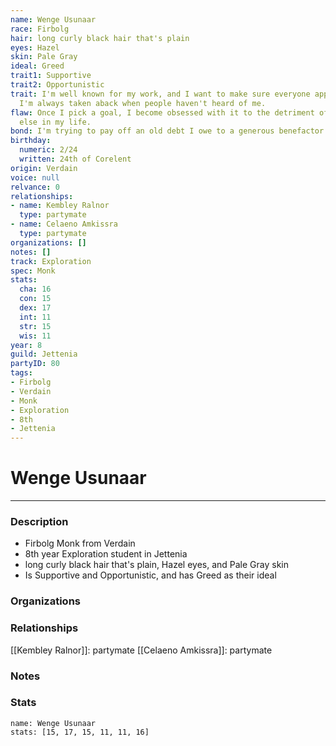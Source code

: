 ```yaml
---
name: Wenge Usunaar
race: Firbolg
hair: long curly black hair that's plain
eyes: Hazel
skin: Pale Gray
ideal: Greed
trait1: Supportive
trait2: Opportunistic
trait: I'm well known for my work, and I want to make sure everyone appreciates it.
  I'm always taken aback when people haven't heard of me.
flaw: Once I pick a goal, I become obsessed with it to the detriment of everything
  else in my life.
bond: I'm trying to pay off an old debt I owe to a generous benefactor.
birthday:
  numeric: 2/24
  written: 24th of Corelent
origin: Verdain
voice: null
relvance: 0
relationships:
- name: Kembley Ralnor
  type: partymate
- name: Celaeno Amkissra
  type: partymate
organizations: []
notes: []
track: Exploration
spec: Monk
stats:
  cha: 16
  con: 15
  dex: 17
  int: 11
  str: 15
  wis: 11
year: 8
guild: Jettenia
partyID: 80
tags:
- Firbolg
- Verdain
- Monk
- Exploration
- 8th
- Jettenia
---
```

# Wenge Usunaar
---
### Description
- Firbolg Monk from Verdain
- 8th year Exploration student in Jettenia
- long curly black hair that's plain, Hazel eyes, and Pale Gray skin
- Is Supportive and Opportunistic, and has Greed as their ideal

### Organizations

### Relationships
[[Kembley Ralnor]]: partymate
[[Celaeno Amkissra]]: partymate

### Notes

### Stats
```statblock
name: Wenge Usunaar
stats: [15, 17, 15, 11, 11, 16]
```